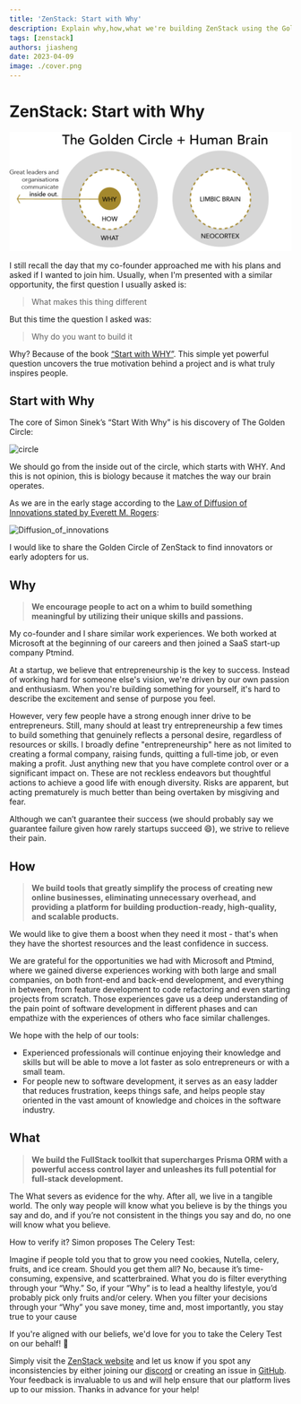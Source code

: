 ```yaml
---
title: 'ZenStack: Start with Why'
description: Explain why,how,what we're building ZenStack using the Golden Circle framework.
tags: [zenstack]
authors: jiasheng
date: 2023-04-09
image: ./cover.png
---
```


# ZenStack: Start with Why

![Cover Image](cover.png)

I still recall the day that my co-founder approached me with his plans and asked if I wanted to join him. Usually, when I'm presented with a similar opportunity, the first question I usually asked is:

> What makes this thing different

But this time the question I asked was:

> Why do you want to build it

Why? Because of the book [“Start with WHY”](https://simonsinek.com/books/start-with-why/). This simple yet powerful question uncovers the true motivation behind a project and is what truly inspires people.

<!--truncate-->

## Start with Why

The core of Simon Sinek’s “Start With Why” is his discovery of The Golden Circle:

![circle](https://user-images.githubusercontent.com/16688722/230767394-a98d0b71-7f1a-4541-abda-be313976ffa4.png)

We should go from the inside out of the circle, which starts with WHY. And this is not opinion, this is biology because it matches the way our brain operates.

As we are in the early stage according to the [Law of Diffusion of Innovations stated by Everett M. Rogers](https://en.wikipedia.org/wiki/Diffusion_of_innovations):

![Diffusion_of_innovations](https://user-images.githubusercontent.com/16688722/230767392-629b27a6-97ed-430e-979b-7527f7877334.png)

I would like to share the Golden Circle of ZenStack to find innovators or early adopters for us.

## Why

> **We encourage people to act on a whim to build something meaningful by utilizing their unique skills and passions.**

My co-founder and I share similar work experiences. We both worked at Microsoft at the beginning of our careers and then joined a SaaS start-up company Ptmind.

At a startup, we believe that entrepreneurship is the key to success. Instead of working hard for someone else's vision, we're driven by our own passion and enthusiasm. When you're building something for yourself, it's hard to describe the excitement and sense of purpose you feel.

However, very few people have a strong enough inner drive to be entrepreneurs. Still, many should at least try entrepreneurship a few times to build something that genuinely reflects a personal desire, regardless of resources or skills. I broadly define "entrepreneurship" here as not limited to creating a formal company, raising funds, quitting a full-time job, or even making a profit. Just anything new that you have complete control over or a significant impact on. These are not reckless endeavors but thoughtful actions to achieve a good life with enough diversity. Risks are apparent, but acting prematurely is much better than being overtaken by misgiving and fear.

Although we can’t guarantee their success (we should probably say we guarantee failure given how rarely startups succeed 😄), we strive to relieve their pain.

## How

> **We build tools that greatly simplify the process of creating new online businesses, eliminating unnecessary overhead, and providing a platform for building production-ready, high-quality, and scalable products.**

We would like to give them a boost when they need it most - that's when they have the shortest resources and the least confidence in success.

We are grateful for the opportunities we had with Microsoft and Ptmind, where we gained diverse experiences working with both large and small companies, on both front-end and back-end development, and everything in between, from feature development to code refactoring and even starting projects from scratch. Those experiences gave us a deep understanding of the pain point of software development in different phases and can empathize with the experiences of others who face similar challenges.

We hope with the help of our tools:

-   Experienced professionals will continue enjoying their knowledge and skills but will be able to move a lot faster as solo entrepreneurs or with a small team.
-   For people new to software development, it serves as an easy ladder that reduces frustration, keeps things safe, and helps people stay oriented in the vast amount of knowledge and choices in the software industry.

## What

> **We build the FullStack toolkit that supercharges Prisma ORM with a powerful access control layer and unleashes its full potential for full-stack development.**

The What severs as evidence for the why. After all, we live in a tangible world. The only way people will know what you believe is by the things you say and do, and if you’re not consistent in the things you say and do, no one will know what you believe.

How to verify it? Simon proposes The Celery Test:

Imagine if people told you that to grow you need cookies, Nutella, celery, fruits, and ice cream. Should you get them all? No, because it’s time-consuming, expensive, and scatterbrained. What you do is filter everything through your “Why.” So, if your “Why” is to lead a healthy lifestyle, you’d probably pick only fruits and/or celery. When you filter your decisions through your “Why” you save money, time and, most importantly, you stay true to your cause

If you're aligned with our beliefs, we'd love for you to take the Celery Test on our behalf! 🤝

Simply visit the [ZenStack website](https://zenstack.dev) and let us know if you spot any inconsistencies by either joining our [discord](https://discord.gg/Ykhr738dUe) or creating an issue in [GitHub](https://github.com/zenstackhq/zenstack). Your feedback is invaluable to us and will help ensure that our platform lives up to our mission. Thanks in advance for your help!
